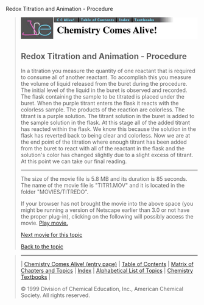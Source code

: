 





 Redox Titration and Animation - Procedure
 



> ![Chemistry Comes Alive!](ccahead.gif)
> 
> 
> 
> 
> 
> 
> 
> 
> 
> ## Redox Titration and Animation - Procedure
> 
> 
> 
> 
> 
> 
> 
> 
>   
> 
> 
> 
> 
> 
>  In a titration you measure the quantity of one reactant that is required to consume all of another reactant. To accomplish this you measure the volume of liquid released from the buret during the procedure. The initial level of the liquid in the buret is observed and recorded. The flask containing the sample to be titrated is placed under the buret. When the purple titrant enters the flask it reacts with the colorless sample. The products of the reaction are colorless. The titrant is a purple solution. The titrant solution in the buret is added to the sample solution in the flask. At this stage all of the added titrant has reacted within the flask. We know this because the solution in the flask has reverted back to being clear and colorless. Now we are at the end point of the titration where enough titrant has been added from the buret to react with all of the reactant in the flask and the solution's color has changed slightly due to a slight excess of titrant. At this point we can take our final reading.
>  
> 
> 
> 
> 
> ---
> 
> 
>  The size of the movie file is 5.8 MB and its duration is 85 seconds. 
The name of the movie file is "TITR1.MOV" 
and it is located in the folder "MOVIES/TITREDO".
>  
> 
> 
> 
>  If your browser has not brought the movie into the above space
(you might be running a version of Netscape earlier than 3.0 or
not have the proper plug-in), clicking on the following will
possibly access the movie.
>  [Play movie.](../../MOVIES/TITREDO/TITR1.MOV) 
> 
> 
> 
> 
> [Next movie for this topic](../../MVHTM/TITREDO/TITR2.HTM) 
> 
> 
> 
> 
> 
> 
> 
> [Back to the topic](../../MAIN/TITREDO/PAGE1.HTM)



> ---
> 
> 
>  |
>  [Chemistry Comes Alive! (entry page)](../../INDEX.HTM) 
>  |
>  [Table of Contents](../../CONTENTS.HTM) 
>  |
>  [Matrix of Chapters and Topics](../../MATRIX.HTM) 
>  |
>  [Index](../../WORDS.HTM) 
>  |
>  [Alphabetical List of Topics](../../ALPHATOP.HTM) 
>  |
>  [Chemistry Textbooks](../../BOOKS.HTM) 
>  |
>  
>  © 1999 Division of Chemical Education, Inc.,
American Chemical Society. All rights reserved.





